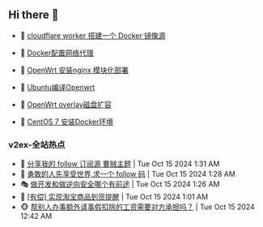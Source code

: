 ## Hi there 👋

<!--
**dkyg666/dkyg666** is a ✨ _special_ ✨ repository because its `README.md` (this file) appears on your GitHub profile.

Here are some ideas to get you started:

- 🔭 I’m currently working on ...
- 🌱 I’m currently learning ...
- 👯 I’m looking to collaborate on ...
- 🤔 I’m looking for help with ...
- 💬 Ask me about ...
- 📫 How to reach me: ...
- 😄 Pronouns: ...
- ⚡ Fun fact: ...
-->

<!-- BLOG-POST-LIST:START -->
- 🦩 [cloudflare worker 搭建一个 Docker 镜像源](http://blog.1996099.xyz/archives/cloudflare-worker-da-jian-yi-ge-docker-jing-xiang-zhan) 

- 🚦 [Docker配置网络代理](http://blog.1996099.xyz/archives/dockerpei-zhi-wang-luo-dai-li) 

- 🫶 [OpenWrt 安装nginx 模块化部署](http://blog.1996099.xyz/archives/openwrt-an-zhuang-nginx-mo-kuai-hua-bu-shu) 

- 🦄 [Ubuntu编译Openwrt](http://blog.1996099.xyz/archives/ubuntuzi-bian-yi-openwrt) 

- 🐻 [OpenWrt overlay磁盘扩容](http://blog.1996099.xyz/archives/openwrt-overlay) 

- 🤖 [CentOS 7 安装Docker环境](http://blog.1996099.xyz/archives/centos-docker) 
<!-- BLOG-POST-LIST:END -->

### v2ex-全站热点
<!-- v2ex:START -->
- 🥸 [分享我的 follow 订阅源 曹贼主题](https://www.v2ex.com/t/1080316#reply1) | Tue Oct 15 2024 1:31 AM
- 🤗 [勇敢的人先享受世界,求一个 follow 码](https://www.v2ex.com/t/1080313#reply0) | Tue Oct 15 2024 1:28 AM
- 🎭 [做开发和做逆向安全哪个有前途](https://www.v2ex.com/t/1080312#reply2) | Tue Oct 15 2024 1:26 AM
- 🥷 [[有偿] 实现淘宝商品到货提醒](https://www.v2ex.com/t/1080297#reply4) | Tue Oct 15 2024 1:01 AM
- 🐵 [帮别人办事额外请事假扣除的工资需要对方承担吗？](https://www.v2ex.com/t/1080291#reply31) | Tue Oct 15 2024 12:42 AM<!-- v2ex:END -->

